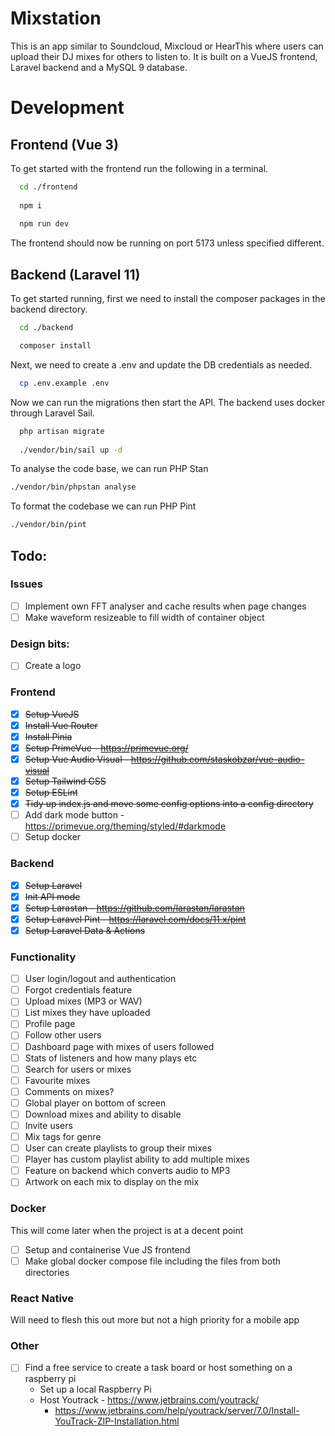 # Mixstation

This is an app similar to Soundcloud, Mixcloud or HearThis where users can upload their DJ mixes
for others to listen to. It is built on a VueJS frontend, Laravel backend and a MySQL 9 database.

# Development

## Frontend (Vue 3)

To get started with the frontend run the following in a terminal.

```bash
  cd ./frontend
  
  npm i
  
  npm run dev
```

The frontend should now be running on port 5173 unless specified different.

## Backend (Laravel 11)

To get started running, first we need to install the composer packages in the backend directory.

```bash
  cd ./backend

  composer install
```

Next, we need to create a .env and update the DB credentials as needed.

```bash
  cp .env.example .env
```

Now we can run the migrations then start the API. The backend uses docker through Laravel Sail.
```bash
  php artisan migrate
  
  ./vendor/bin/sail up -d
```

To analyse the code base, we can run PHP Stan

```bash
./vendor/bin/phpstan analyse
```

To format the codebase we can run PHP Pint  
```bash
./vendor/bin/pint
```


## Todo:

### Issues
- [ ] Implement own FFT analyser and cache results when page changes
- [ ] Make waveform resizeable to fill width of container object

### Design bits:
- [ ] Create a logo 

### Frontend
- [x] ~~Setup VueJS~~
- [x] ~~Install Vue Router~~
- [x] ~~Install Pinia~~
- [x] ~~Setup PrimeVue - https://primevue.org/~~
- [x] ~~Setup Vue Audio Visual - https://github.com/staskobzar/vue-audio-visual~~
- [x] ~~Setup Tailwind CSS~~
- [x] ~~Setup ESLint~~
- [x] ~~Tidy up index.js and move some config options into a config directory~~
- [ ] Add dark mode button - https://primevue.org/theming/styled/#darkmode
- [ ] Setup docker

### Backend
- [x] ~~Setup Laravel~~
- [x] ~~Init API mode~~
- [x] ~~Setup Larastan - https://github.com/larastan/larastan~~
- [x] ~~Setup Laravel Pint - https://laravel.com/docs/11.x/pint~~
- [x] ~~Setup Laravel Data & Actions~~

### Functionality
- [ ] User login/logout and authentication
- [ ] Forgot credentials feature
- [ ] Upload mixes (MP3 or WAV)
- [ ] List mixes they have uploaded
- [ ] Profile page
- [ ] Follow other users
- [ ] Dashboard page with mixes of users followed
- [ ] Stats of listeners and how many plays etc
- [ ] Search for users or mixes
- [ ] Favourite mixes
- [ ] Comments on mixes?
- [ ] Global player on bottom of screen
- [ ] Download mixes and ability to disable
- [ ] Invite users
- [ ] Mix tags for genre
- [ ] User can create playlists to group their mixes
- [ ] Player has custom playlist ability to add multiple mixes
- [ ] Feature on backend which converts audio to MP3
- [ ] Artwork on each mix to display on the mix

### Docker
This will come later when the project is at a decent point
- [ ] Setup and containerise Vue JS frontend
- [ ] Make global docker compose file including the files from both directories

### React Native
Will need to flesh this out more but not a high priority for a mobile app

### Other
- [ ] Find a free service to create a task board or host something on a raspberry pi
  - Set up a local Raspberry Pi
  - Host Youtrack - https://www.jetbrains.com/youtrack/
    - https://www.jetbrains.com/help/youtrack/server/7.0/Install-YouTrack-ZIP-Installation.html
